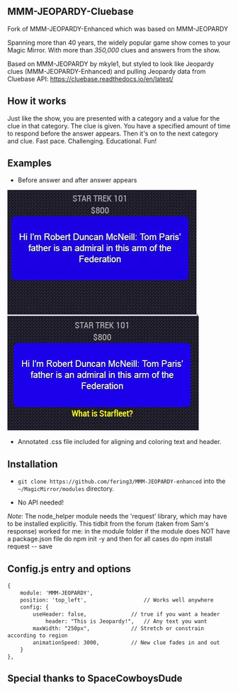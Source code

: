 ## MMM-JEOPARDY-Cluebase

Fork of  MMM-JEOPARDY-Enhanced  which was based on MMM-JEOPARDY

Spanning more than 40 years, the widely popular game show comes to your Magic Mirror.
With more than *350,000* clues and answers from the show.

Based on MMM-JEOPARDY by mkyle1, but styled to look like Jeopardy clues (MMM-JEOPARDY-Enhanced) and pulling Jeopardy data from Cluebase API: https://cluebase.readthedocs.io/en/latest/

## How it works

Just like the show, you are presented with a category and a value for the clue in that category.
The clue is given. You have a specified amount of time to respond before the answer appears. 
Then it's on to the next category and clue. 
Fast pace. Challenging. Educational. Fun!

## Examples

* Before answer and after answer appears

![](pix/clue.jpg), ![](pix/response.jpg)

* Annotated .css file included for aligning and coloring text and header.

## Installation

* `git clone https://github.com/fering3/MMM-JEOPARDY-enhanced` into the `~/MagicMirror/modules` directory.

* No API needed!

*Note*: The node_helper module needs the 'request' library, which may have to be installed explicitly.
This tidbit from the forum (taken from Sam's response) worked for me:
in the module folder
if the module does NOT have a package.json file do
npm init -y
and then for all cases do
npm install request -- save


## Config.js entry and options

    {
        module: 'MMM-JEOPARDY',
        position: 'top_left',                  // Works well anywhere
        config: { 
		    useHeader: false,              // true if you want a header
                header: "This is Jeopardy!",   // Any text you want
		    maxWidth: "250px",             // Stretch or constrain according to region
		    animationSpeed: 3000,          // New clue fades in and out
        }
    },
	

## Special thanks to SpaceCowboysDude
